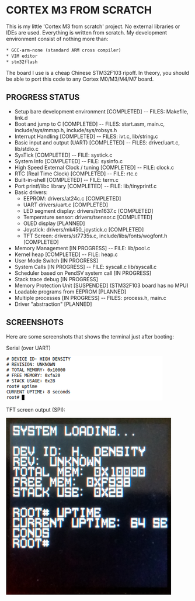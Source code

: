 # CORTEX M3 FROM SCRATCH

This is my little 'Cortex M3 from scratch' project. No external libraries 
or IDEs are used. Everything is written from scratch. My development environment
consist of nothing more than:

	* GCC-arm-none (standard ARM cross compiler)
	* VIM editor
	* stm32flash

The board I use is a cheap Chinese STM32F103 ripoff. In theory, you should be able to 
port this code to any Cortex M0/M3/M4/M7 board. 

## PROGRESS STATUS
* Setup bare development environment [COMPLETED] -- FILES: Makefile, link.d
* Boot and jump to C [COMPLETED] -- FILES: start.asm, main.c, include/sys/mmap.h, include/sys/robsys.h 
* Interrupt Handling [COMPLETED] -- FILES: ivt.c, lib/string.c
* Basic input and output (UART) [COMPLETED] -- FILES: driver/uart.c, lib/stdio.c
* SysTick [COMPLETED] -- FILE: systick.c
* System Info [COMPLETED] -- FILE: sysinfo.c 
* High Speed External Clock / tuning [COMPLETED] -- FILE: clock.c
* RTC (Real Time Clock) [COMPLETED] -- FILE: rtc.c
* Built-in-shell [COMPLETED] -- FILE: term.c
* Port printf/libc library [COMPLETED] -- FILE: lib/tinyprintf.c
* Basic drivers:
	* EEPROM: drivers/at24c.c [COMPLETED]
	* UART drivers/uart.c [COMPLETED]
	* LED segment display: drivers/tm1637.c [COMPLETED]
	* Temperature sensor: drivers/tsensor.c [COMPLETED]
	* OLED display [PLANNED]
	* Joystick: drivers/mk450_joystick.c [COMPLETED]
	* TFT Screen: drivers/st7735s.c, include/libs/fonts/wogfont.h [COMPLETED]
* Memory Management [IN PROGRESS] -- FILE: lib/pool.c
* Kernel heap [COMPLETED] -- FILE: heap.c
* User Mode Switch [IN PROGRESS]
* System Calls [IN PROGRESS] -- FILE: syscall.c lib/syscall.c
* Scheduler based on PendSV system call [IN PROGRESS]   
* Stack trace debug [IN PROGRESS]
* Memory Protection Unit [SUSPENDED] (STM32F103 board has no MPU)
* Loadable programs from EEPROM [PLANNED]
* Multiple processes [IN PROGRESS] -- FILES: process.h, main.c 
* Driver "abstraction" [PLANNED] 

## SCREENSHOTS
Here are some screenshots that shows the terminal just after booting:

Serial (over UART)

![Screenshot](https://github.com/robinkrens/cortex-from-scratch/raw/master/img/serial.png "serial terminal screenshot")

TFT screen output (SPI):

![Screenshot](https://github.com/robinkrens/cortex-from-scratch/raw/master/img/tft.png "tft peripheral screenshot")





